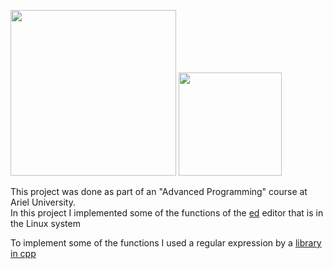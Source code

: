 <img width="265"  src="https://user-images.githubusercontent.com/57855070/111369447-bfc1c000-869f-11eb-9951-c6a71e048078.png"> <img width="165"  src="https://user-images.githubusercontent.com/57855070/111369604-eb44aa80-869f-11eb-8413-4775047814d6.png">

This project was done as part of an "Advanced Programming" course at Ariel University. <br/>
In this project I implemented some of the functions of the [ed](https://en.wikipedia.org/wiki/Ed_(text_editor)) editor that is in the Linux system

To implement some of the functions I used a regular expression by a [library in cpp](https://en.cppreference.com/w/cpp/regex)
